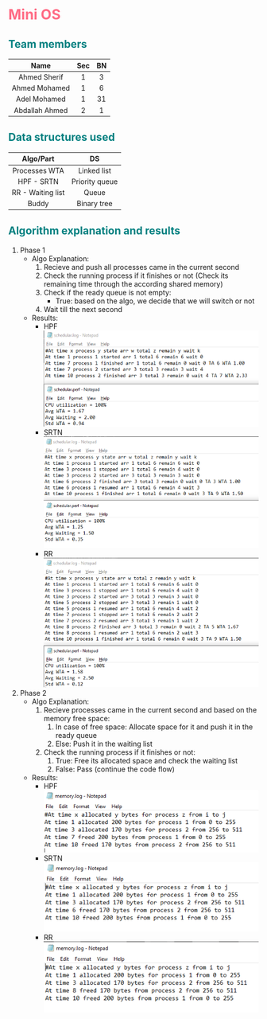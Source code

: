 # <font color='ff6c85 '>Mini OS</font>

## <font color='008080'>Team members </font>

|      Name      | Sec | BN |
|:--------------:|:---:|:--:|
|  Ahmed Sherif  |  1  | 3  |
| Ahmed Mohamed  |  1  | 6  |
|  Adel Mohamed  |  1  | 31 |
| Abdallah Ahmed |  2  | 1  |

## <font color='008080'>Data structures used</font>

|     Algo/Part     |       DS       |
|:-----------------:|:--------------:|
|   Processes WTA   |  Linked list   |
|    HPF - SRTN     | Priority queue |
| RR - Waiting list |     Queue      |
|       Buddy       |  Binary tree   |

## <font color='008080'>Algorithm explanation and results</font>

1. Phase 1
    - Algo Explanation:
        1. Recieve and push all processes came in the current second
        2. Check the running process if it finishes or not (Check its remaining time through the according shared memory)
        3. Check if the ready queue is not empty:
           - True: based on the algo, we decide that we will switch or not
        4. Wait till the next second
    - Results:
      - HPF
        <div align='center'><img src="assets/HPF_result_P1.png"></div>
      - SRTN
        <div align='center'><img src="assets/SRTN_result_P1.png"></div>
      - RR
        <div align='center'><img src="assets/RR_result_P1.png"></div>
2. Phase 2
    - Algo Explanation:
        1. Recieve processes came in the current second and based on the memory free space:
            1. In case of free space: Allocate space for it and push it in the ready queue
            2. Else: Push it in the waiting list
        2. Check the running process if it finishes or not:
            1. True: Free its allocated space and check the waiting list
            2. False: Pass (continue the code flow)
    - Results:
      - HPF
        <div align='center'><img src="assets/HPF_result_P2.png"></div>
      - SRTN
        <div align='center'><img src="assets/SRTN_result_P2.png"></div>
      - RR
        <div align='center'><img src="assets/RR_result_P2.png"></div>

